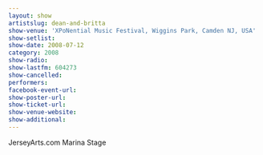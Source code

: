 ```yaml
---
layout: show
artistslug: dean-and-britta
show-venue: 'XPoNential Music Festival, Wiggins Park, Camden NJ, USA'
show-setlist: 
show-date: 2008-07-12
category: 2008
show-radio: 
show-lastfm: 604273
show-cancelled: 
performers: 
facebook-event-url: 
show-poster-url: 
show-ticket-url: 
show-venue-website: 
show-additional: 
---
```


JerseyArts.com Marina Stage